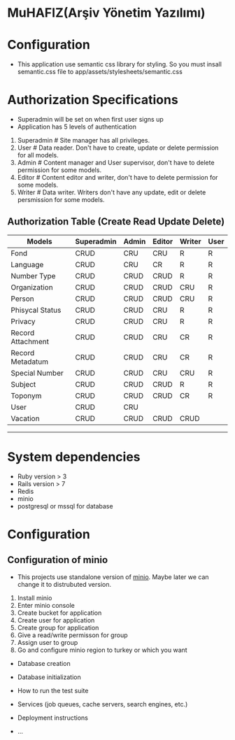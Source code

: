 # MuHAFIZ(Arşiv Yönetim Yazılımı)

# Configuration
- This application use semantic css library for styling. So you must insall semantic.css file to 
    app/assets/stylesheets/semantic.css

# Authorization Specifications
- Superadmin will be set on when first user signs up
- Application has 5 levels of authentication

1. Superadmin # Site manager has all privileges.
2. User       # Data reader. Don't have to create, update or delete permission for all models.
3. Admin      # Content manager and User supervisor,  don't have to delete permission for some models.
4. Editor     # Content editor and writer, don't have to delete permission for some models.
5. Writer     # Data writer. Writers don't have any update, edit or delete persmission for some models. 

## Authorization Table (Create Read Update Delete)
| Models            |Superadmin| Admin | Editor | Writer | User |
|-------------------|----------|-------|--------|--------|------|
| Fond              | CRUD     | CRU   | CRU    | R      | R    |
| Language          | CRUD     | CRU   | CR     | R      | R    |
| Number Type       | CRUD     | CRUD  | CRUD   | R      | R    |
| Organization      | CRUD     | CRUD  | CRUD   | CRU    | R    |
| Person            | CRUD     | CRUD  | CRUD   | CRU    | R    |
| Phisycal Status   | CRUD     | CRUD  | CRU    | R      | R    |
| Privacy           | CRUD     | CRUD  | CRU    | R      | R    |
| Record Attachment | CRUD     | CRUD  | CRU    | CR     | R    |
| Record Metadatum  | CRUD     | CRUD  | CRU    | CR     | R    |
| Special Number    | CRUD     | CRUD  | CRU    | CRU    | R    |
| Subject           | CRUD     | CRUD  | CRUD   | R      | R    |
| Toponym           | CRUD     | CRUD  | CRUD   | CR     | R    |
| User              | CRUD     | CRU   |        |        |      |
| Vacation          | CRUD     | CRUD  | CRUD   | CRUD   |      |

---
# System dependencies
- Ruby version > 3
- Rails version > 7
- Redis
- minio
- postgresql or mssql for database

#  Configuration 
## Configuration of minio
- This projects use standalone version of [minio](https://docs.min.io/minio/baremetal/installation/deploy-minio-standalone.html). Maybe later we can change it to distrubuted version. 
1. Install minio
2. Enter minio console
3. Create bucket for application
4. Create user for application
5. Create group for application
6. Give a read/write permisson for group
7. Assign user to group
8. Go and configure minio region to turkey or which you want


* Database creation

* Database initialization

* How to run the test suite

* Services (job queues, cache servers, search engines, etc.)

* Deployment instructions

* ...
